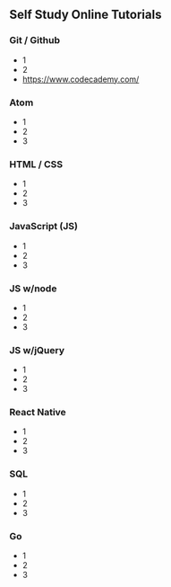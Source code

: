 ## Self Study Online Tutorials
### Git / Github
* 1
* 2
* https://www.codecademy.com/
### Atom
* 1
* 2
* 3
### HTML / CSS
* 1
* 2
* 3
### JavaScript (JS)
* 1
* 2
* 3
### JS w/node
* 1
* 2
* 3
### JS w/jQuery
* 1
* 2
* 3
### React Native
* 1
* 2
* 3
### SQL
* 1
* 2
* 3
### Go
* 1
* 2
* 3
